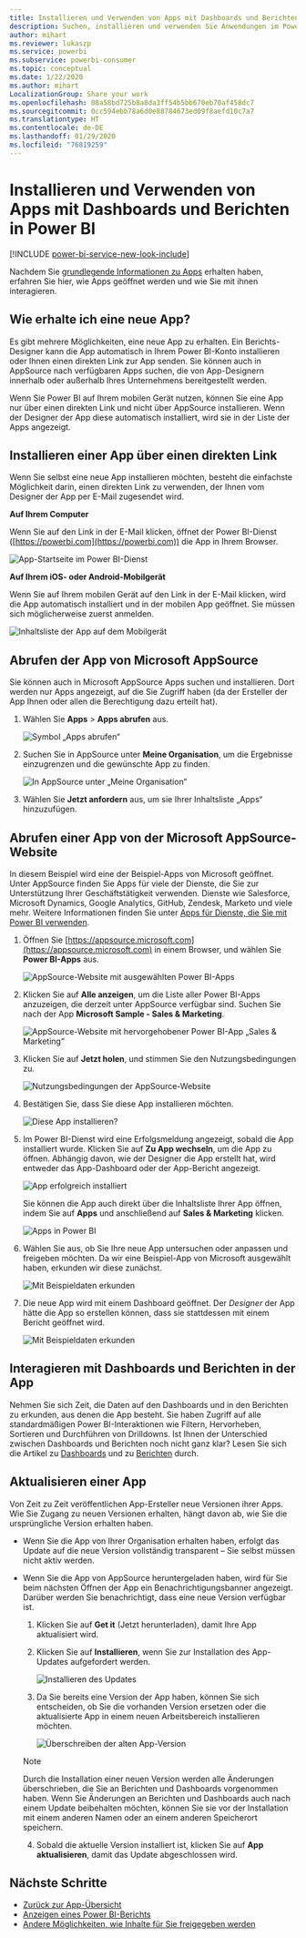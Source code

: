 ```yaml
---
title: Installieren und Verwenden von Apps mit Dashboards und Berichten in Power BI
description: Suchen, installieren und verwenden Sie Anwendungen im Power BI-Dienst.
author: mihart
ms.reviewer: lukaszp
ms.service: powerbi
ms.subservice: powerbi-consumer
ms.topic: conceptual
ms.date: 1/22/2020
ms.author: mihart
LocalizationGroup: Share your work
ms.openlocfilehash: 08a58bd725b8a8da3ff54b5bb670eb70af458dc7
ms.sourcegitcommit: 0cc594ebb78a6d0e88784673ed09f8aefd10c7a7
ms.translationtype: HT
ms.contentlocale: de-DE
ms.lasthandoff: 01/29/2020
ms.locfileid: "76819259"
---
```

# <a name="install-and-use-apps-with-dashboards-and-reports-in-power-bi"></a>Installieren und Verwenden von Apps mit Dashboards und Berichten in Power BI

[!INCLUDE [power-bi-service-new-look-include](../includes/power-bi-service-new-look-include.md)]

Nachdem Sie [grundlegende Informationen zu Apps](end-user-apps.md) erhalten haben, erfahren Sie hier, wie Apps geöffnet werden und wie Sie mit ihnen interagieren. 

## <a name="ways-to-get-a-new-app"></a>Wie erhalte ich eine neue App?
Es gibt mehrere Möglichkeiten, eine neue App zu erhalten. Ein Berichts-Designer kann die App automatisch in Ihrem Power BI-Konto installieren oder Ihnen einen direkten Link zur App senden. Sie können auch in AppSource nach verfügbaren Apps suchen, die von App-Designern innerhalb oder außerhalb Ihres Unternehmens bereitgestellt werden. 

Wenn Sie Power BI auf Ihrem mobilen Gerät nutzen, können Sie eine App nur über einen direkten Link und nicht über AppSource installieren. Wenn der Designer der App diese automatisch installiert, wird sie in der Liste der Apps angezeigt.

## <a name="install-an-app-from-a-direct-link"></a>Installieren einer App über einen direkten Link
Wenn Sie selbst eine neue App installieren möchten, besteht die einfachste Möglichkeit darin, einen direkten Link zu verwenden, der Ihnen vom Designer der App per E-Mail zugesendet wird.  

**Auf Ihrem Computer** 

Wenn Sie auf den Link in der E-Mail klicken, öffnet der Power BI-Dienst ([https://powerbi.com](https://powerbi.com)) die App in Ihrem Browser. 

![App-Startseite im Power BI-Dienst](./media/end-user-app-view/power-bi-app-from-link.png)

**Auf Ihrem iOS- oder Android-Mobilgerät** 

Wenn Sie auf Ihrem mobilen Gerät auf den Link in der E-Mail klicken, wird die App automatisch installiert und in der mobilen App geöffnet. Sie müssen sich möglicherweise zuerst anmelden. 

![Inhaltsliste der App auf dem Mobilgerät](./media/end-user-app-view/power-bi-ios.png)

## <a name="get-the-app-from-microsoft-appsource"></a>Abrufen der App von Microsoft AppSource
Sie können auch in Microsoft AppSource Apps suchen und installieren. Dort werden nur Apps angezeigt, auf die Sie Zugriff haben (da der Ersteller der App Ihnen oder allen die Berechtigung dazu erteilt hat).

1. Wählen Sie **Apps**  > **Apps abrufen** aus. 
   
    ![Symbol „Apps abrufen“](./media/end-user-app-view/power-bi-get-app2.png)    
2. Suchen Sie in AppSource unter **Meine Organisation**, um die Ergebnisse einzugrenzen und die gewünschte App zu finden.
   
    ![In AppSource unter „Meine Organisation“](./media/end-user-app-view/power-bi-opportunity-app.png)
3. Wählen Sie **Jetzt anfordern** aus, um sie Ihrer Inhaltsliste „Apps“ hinzuzufügen. 

## <a name="get-an-app-from-the-microsoft-appsource-website"></a>Abrufen einer App von der Microsoft AppSource-Website 

In diesem Beispiel wird eine der Beispiel-Apps von Microsoft geöffnet. Unter AppSource finden Sie Apps für viele der Dienste, die Sie zur Unterstützung Ihrer Geschäftstätigkeit verwenden.  Dienste wie Salesforce, Microsoft Dynamics, Google Analytics, GitHub, Zendesk, Marketo und viele mehr. Weitere Informationen finden Sie unter [Apps für Dienste, die Sie mit Power BI verwenden](../service-connect-to-services.md). 

1. Öffnen Sie [https://appsource.microsoft.com](https://appsource.microsoft.com) in einem Browser, und wählen Sie **Power BI-Apps** aus.

    ![AppSource-Website mit ausgewählten Power BI-Apps  ](./media/end-user-apps/power-bi-appsource.png)


2. Klicken Sie auf **Alle anzeigen**, um die Liste aller Power BI-Apps anzuzeigen, die derzeit unter AppSource verfügbar sind. Suchen Sie nach der App **Microsoft Sample - Sales & Marketing**.

    ![AppSource-Website mit hervorgehobener Power BI-App „Sales & Marketing“  ](./media/end-user-apps/power-bi-appsource-samples.png)

3. Klicken Sie auf **Jetzt holen**, und stimmen Sie den Nutzungsbedingungen zu.

    ![Nutzungsbedingungen der AppSource-Website ](./media/end-user-apps/power-bi-permission.png)


4. Bestätigen Sie, dass Sie diese App installieren möchten.

    ![Diese App installieren?  ](./media/end-user-apps/power-bi-app-install.png)

5. Im Power BI-Dienst wird eine Erfolgsmeldung angezeigt, sobald die App installiert wurde. Klicken Sie auf **Zu App wechseln**, um die App zu öffnen. Abhängig davon, wie der Designer die App erstellt hat, wird entweder das App-Dashboard oder der App-Bericht angezeigt.

    ![App erfolgreich installiert ](./media/end-user-apps/power-bi-app-ready.png)

    Sie können die App auch direkt über die Inhaltsliste Ihrer App öffnen, indem Sie auf **Apps** und anschließend auf **Sales & Marketing** klicken.

    ![Apps in Power BI](./media/end-user-apps/power-bi-apps.png)


6. Wählen Sie aus, ob Sie Ihre neue App untersuchen oder anpassen und freigeben möchten. Da wir eine Beispiel-App von Microsoft ausgewählt haben, erkunden wir diese zunächst. 

    ![Mit Beispieldaten erkunden](./media/end-user-apps/power-bi-explore.png)

7.  Die neue App wird mit einem Dashboard geöffnet. Der *Designer* der App hätte die App so erstellen können, dass sie stattdessen mit einem Bericht geöffnet wird.  

    ![Mit Beispieldaten erkunden](./media/end-user-apps/power-bi-new-app.png)


## <a name="interact-with-the-dashboards-and-reports-in-the-app"></a>Interagieren mit Dashboards und Berichten in der App
Nehmen Sie sich Zeit, die Daten auf den Dashboards und in den Berichten zu erkunden, aus denen die App besteht. Sie haben Zugriff auf alle standardmäßigen Power BI-Interaktionen wie Filtern, Hervorheben, Sortieren und Durchführen von Drilldowns.  Ist Ihnen der Unterschied zwischen Dashboards und Berichten noch nicht ganz klar?  Lesen Sie sich die Artikel zu [Dashboards](end-user-dashboards.md) und zu [Berichten](end-user-reports.md) durch.  

## <a name="update-an-app"></a>Aktualisieren einer App 

Von Zeit zu Zeit veröffentlichen App-Ersteller neue Versionen ihrer Apps. Wie Sie Zugang zu neuen Versionen erhalten, hängt davon ab, wie Sie die ursprüngliche Version erhalten haben. 

* Wenn Sie die App von Ihrer Organisation erhalten haben, erfolgt das Update auf die neue Version vollständig transparent – Sie selbst müssen nicht aktiv werden. 

* Wenn Sie die App von AppSource heruntergeladen haben, wird für Sie beim nächsten Öffnen der App ein Benachrichtigungsbanner angezeigt. Darüber werden Sie benachrichtigt, dass eine neue Version verfügbar ist. 

    1. Klicken Sie auf **Get it** (Jetzt herunterladen), damit Ihre App aktualisiert wird.  

        <!--![App update notification](./media/end-user-app-view/power-bi-new-app-version-notification.png) -->

    2. Klicken Sie auf **Installieren**, wenn Sie zur Installation des App-Updates aufgefordert werden. 

        ![Installieren des Updates](./media/end-user-app-view/power-bi-install.png) 

    3. Da Sie bereits eine Version der App haben, können Sie sich entscheiden, ob Sie die vorhanden Version ersetzen oder die aktualisierte App in einem neuen Arbeitsbereich installieren möchten.   

        ![Überschreiben der alten App-Version](./media/end-user-app-view/power-bi-already-installed.png) 


    > [!NOTE] 
    > Durch die Installation einer neuen Version werden alle Änderungen überschrieben, die Sie an Berichten und Dashboards vorgenommen haben. Wenn Sie Änderungen an Berichten und Dashboards auch nach einem Update beibehalten möchten, können Sie sie vor der Installation mit einem anderen Namen oder an einem anderen Speicherort speichern. 

    4. Sobald die aktuelle Version installiert ist, klicken Sie auf **App aktualisieren**, damit das Update abgeschlossen wird. 

    <!--![Update app](./media/end-user-app-view/power-bi-new-app-version-update-app.png) -->


## <a name="next-steps"></a>Nächste Schritte
* [Zurück zur App-Übersicht](end-user-apps.md)
* [Anzeigen eines Power BI-Berichts](end-user-report-open.md)
* [Andere Möglichkeiten, wie Inhalte für Sie freigegeben werden](end-user-shared-with-me.md)
